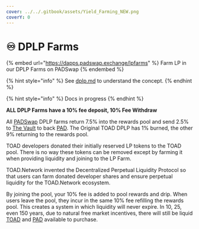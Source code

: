 ```yaml
---
cover: ../../.gitbook/assets/Yield_Farming_NEW.png
coverY: 0
---
```


# ♾ DPLP Farms

{% embed url="https://dapps.padswap.exchange/lpfarms" %}
Farm LP in our DPLP Farms on PADSwap
{% endembed %}

{% hint style="info" %}
See [dplp.md](../../concepts/dplp.md "mention") to understand the concept.
{% endhint %}

{% hint style="info" %}
Docs in progress
{% endhint %}

**ALL DPLP Farms have a 10% fee deposit, 10% Fee Withdraw**

All [PADSwap](../padswap/) DPLP farms return 7.5% into the rewards pool and send 2.5% to [The Vault](../../concepts/the-vault.md) to back [PAD](../../tokens/pad.md). The Original TOAD DPLP has 1% burned, the other 9% returning to the rewards pool.

TOAD developers donated their initially reserved LP tokens to the TOAD pool. There is no way these tokens can be removed except by farming it when providing liquidity and joining to the LP Farm.

TOAD.Network invented the Decentralized Perpetual Liquidity Protocol so that users can farm donated developer shares and ensure perpetual liquidity for the TOAD.Network ecosystem.

By joining the pool, your 10% fee is added to pool rewards and drip. When users leave the pool, they incur in the same 10% fee refilling the rewards pool. This creates a system in which liquidity will never expire. In 10, 25, even 150 years, due to natural free market incentives, there will still be liquid [TOAD](../../tokens/toad.md) and [PAD](../../tokens/pad.md) available to purchase.
